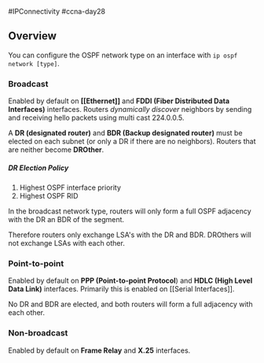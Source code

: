#IPConnectivity #ccna-day28

## Overview
You can configure the OSPF network type on an interface with `ip ospf network [type]`. 

### Broadcast
Enabled by default on **[[Ethernet]]** and **FDDI (Fiber Distributed Data Interfaces)** interfaces.
Routers *dynamically discover* neighbors by sending and receiving hello packets using multi cast 224.0.0.5.

A **DR (designated router)** and **BDR (Backup designated router)** must be elected on each subnet (or only a DR if there are no neighbors).
Routers that are neither become **DROther**.

##### DR Election Policy
1) Highest OSPF interface priority
2) Highest OSPF RID

In the broadcast network type, routers will only form a full OSPF adjacency with the DR an BDR of the segment.

Therefore routers only exchange LSA's with the DR and BDR. DROthers will not exchange LSAs with each other.

### Point-to-point
Enabled by default on **PPP (Point-to-point Protocol**) and **HDLC (High Level Data Link)** interfaces. Primarily this is enabled on [[Serial Interfaces]].

No DR and BDR are elected, and both routers will form a full adjacency with each other.
### Non-broadcast
Enabled by default on **Frame Relay** and **X.25** interfaces.
